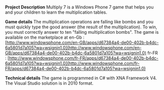 **Project Description**
Multiply 7 is a Windows Phone 7 game that helps you and your children to learn the multiplication tables.

**Game details**
The multiplication operations are falling like bombs and you must quickly type the good answer (the result of the multiplication).
To win, you must correctly answer to ten "falling multiplication bombs".
The game is available on the marketplace at 
en-Gb : [http://www.windowsphone.com/en-GB/apps/d67384a4-de00-402b-b4dc-6a5801d7a105?wa=wsignin1.0](http://www.windowsphone.com/en-GB/apps/d67384a4-de00-402b-b4dc-6a5801d7a105?wa=wsignin1.0)
fr-FR : [http://www.windowsphone.com/fr-FR/apps/d67384a4-de00-402b-b4dc-6a5801d7a105?wa=wsignin1.0](http://www.windowsphone.com/fr-FR/apps/d67384a4-de00-402b-b4dc-6a5801d7a105?wa=wsignin1.0)

**Technical details**
The game is programmed in C# with XNA Framework V4.
The Visual Studio solution is in 2010 format.